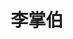 ---
title: "李掌伯"
description: "李掌伯"
layout: shop
keywords:
  - 美食競賽
  - 台灣美食
  - 美食精選
datePublished: "2025-06-30"
dateModified: "2025-07-05"
city: "台北市"
district: "大同區"
address: "台北市大同區寧夏路22之9號"
phone: "0225566466"
geo: "25.055433646860955, 121.51497364019197"
google_map: "https://maps.app.goo.gl/ohNuvv8QAHSrHU1j9"
footinder: "https://footinder.com.tw/%e5%8f%b0%e5%8c%97%e5%b8%82%e5%a4%a7%e5%90%8c%e5%8d%80/35027/"
official: "https://www.facebook.com/NingxiaLizhangbo"
award:
  - name: "夜市王"
    year: "2024"
    entries:
      - nightMarket: "寧夏夜市"
        food_type: "臭豆腐"
        rank: "第五名"

---